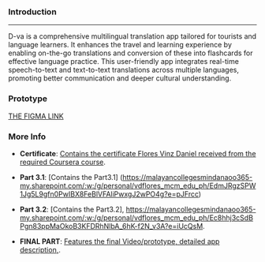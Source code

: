 ### Introduction
---
D-va is a comprehensive multilingual translation app tailored for tourists and language learners.
It enhances the travel and learning experience by enabling on-the-go translations and conversion of
these into flashcards for effective language practice. This user-friendly app integrates real-time
speech-to-text and text-to-text translations across multiple languages, promoting better communication
and deeper cultural understanding.

### Prototype
[THE FIGMA LINK](https://www.figma.com/design/3Te7Y5K7oPmWgjUi2sItUh/UI-P1?node-id=1-854&t=dA47jd2GULDFo2xu-1)

### More Info

- **Certificate**: [Contains the certificate Flores Vinz Daniel received from the required Coursera course](https://malayancollegesmindanaoo365-my.sharepoint.com/:b:/g/personal/vdflores_mcm_edu_ph/EXUuAnVHPEFIvpqozbE8-ScBHxVo4p8kY9c0kH0ug0Tt3g?e=mGRNYW).

- **Part 3.1**: [Contains the Part3.1] (https://malayancollegesmindanaoo365-my.sharepoint.com/:w:/g/personal/vdflores_mcm_edu_ph/EdmJRgzSPW1Jg5L9gfn0PwIBX8FeBlVFAliPwxgJ2wPO4g?e=pJFrcc)
  

- **Part 3.2**: [Contains the Part3.2], https://malayancollegesmindanaoo365-my.sharepoint.com/:w:/g/personal/vdflores_mcm_edu_ph/Ec8hhj3cSdBPgn83ppMaOkoB3KFDRhNlbA_6hK-f2N_v3A?e=iUcQsM.

- **FINAL PART**: [Features the final Video/prototype, detailed app description,](https://malayancollegesmindanaoo365-my.sharepoint.com/:f:/g/personal/vdflores_mcm_edu_ph/ErccCGC3QlZPiluyv6M1JscBTasSJT4u2b3bR6r3rp-lnQ?e=rq5isd).

